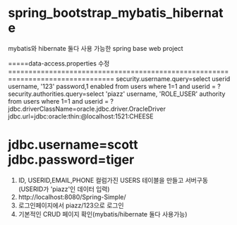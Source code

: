 # spring_bootstrap_mybatis_hibernate

mybatis와 hibernate 둘다 사용 가능한 spring base web project

=====data-access.properties 수정================================================================================
security.username.query=select userid username, '123' password,1 enabled from users where 1=1 and userid = ? 
security.authorities.query=select 'piazz' username, 'ROLE_USER' authority from users where 1=1 and userid = ? 
jdbc.driverClassName=oracle.jdbc.driver.OracleDriver
jdbc.url=jdbc:oracle:thin:@localhost:1521:CHEESE


jdbc.username=scott
jdbc.password=tiger
================================================================================================================

 1. ID, USERID,EMAIL,PHONE 컬럼가진 USERS 테이블을 만들고 서버구동(USERID가 'piazz'인 데이터 입력)
 2. http://localhost:8080/Spring-Simple/    
 3. 로그인페이지에서 piazz/123으로 로그인
 4. 기본적인 CRUD 페이지 확인(mybatis/hibernate 둘다 사용가능)
 
